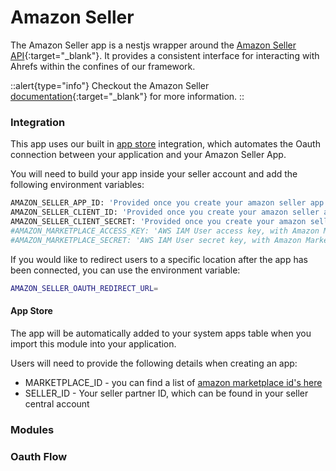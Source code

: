 # Amazon Seller

The Amazon Seller app is a nestjs wrapper around the [Amazon Seller API](https://developer.amazonservices.com/){:target="_blank"}. It provides a consistent interface for interacting with Ahrefs within the confines of our framework.

::alert{type="info"}
Checkout the Amazon Seller [documentation](https://developer.amazonservices.com/){:target="_blank"} for more information.
::

### Integration

This app uses our built in [app store](../../backend/app-store/0.index.md) integration, which automates the Oauth connection between your application and your Amazon Seller App.

You will need to build your app inside your seller account and add the following environment variables:

```bash
AMAZON_SELLER_APP_ID: 'Provided once you create your amazon seller app'
AMAZON_SELLER_CLIENT_ID: 'Provided once you create your amazon seller app'
AMAZON_SELLER_CLIENT_SECRET: 'Provided once you create your amazon seller app'
#AMAZON_MARKETPLACE_ACCESS_KEY: 'AWS IAM User access key, with Amazon Marketplace API access'
#AMAZON_MARKETPLACE_SECRET: 'AWS IAM User secret key, with Amazon Marketplace API access'
```

If you would like to redirect users to a specific location after the app has been connected, you can use the environment variable:

```bash
AMAZON_SELLER_OAUTH_REDIRECT_URL=
```

#### App Store

The app will be automatically added to your system apps table when you import this module into your application.

Users will need to provide the following details when creating an app:

- MARKETPLACE_ID - you can find a list of [amazon marketplace id's here](https://developer-docs.amazon.com/sp-api/docs/marketplace-ids)
- SELLER_ID - Your seller partner ID, which can be found in your seller central account

### Modules



### Oauth Flow


